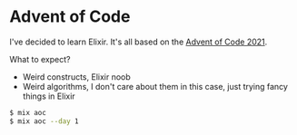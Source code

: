 # Advent of Code

I've decided to learn Elixir. It's all based on the [Advent of Code 2021](https://adventofcode.com/2021).

What to expect?

* Weird constructs, Elixir noob
* Weird algorithms, I don't care about them in this case, just trying fancy things in Elixir

``` sh
$ mix aoc
$ mix aoc --day 1
```
